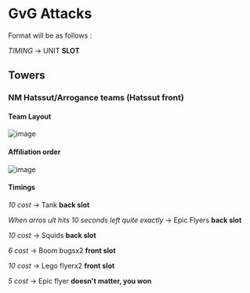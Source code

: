 
# GvG Attacks

Format will be as follows :

*TIMING* -> UNIT **SLOT**

## Towers

### NM Hatssut/Arrogance teams (Hatssut front)

#### Team Layout

![image](https://github.com/Pink-Peanuts/wor-stuff/assets/144652551/3e943920-40dd-4966-ae66-b9edbe31bb11)

#### Affiliation order

![image](https://github.com/Pink-Peanuts/wor-stuff/assets/144652551/ba39cbf1-d244-46fe-9c8e-26292eda6155)

#### Timings

*10 cost* -> Tank **back slot**

*When arros ult hits 10 seconds left quite exactly* -> Epic Flyers **back slot**

*10 cost* -> Squids **back slot**

*6 cost* -> Boom bugsx2 **front slot**

*10 cost* -> Lego flyerx2 **front slot**

*5 cost* -> Epic flyer **doesn't matter, you won**







